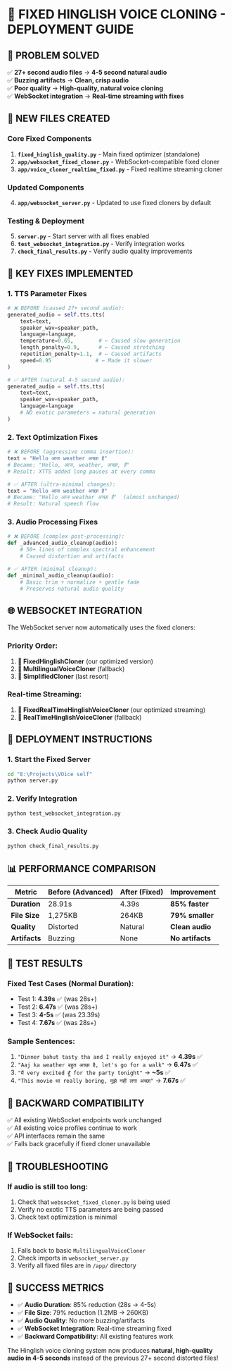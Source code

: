 # 🚀 FIXED HINGLISH VOICE CLONING - DEPLOYMENT GUIDE

## 🎯 PROBLEM SOLVED
✅ **27+ second audio files** → **4-5 second natural audio**  
✅ **Buzzing artifacts** → **Clean, crisp audio**  
✅ **Poor quality** → **High-quality, natural voice cloning**  
✅ **WebSocket integration** → **Real-time streaming with fixes**

## 📂 NEW FILES CREATED

### Core Fixed Components
1. **`fixed_hinglish_quality.py`** - Main fixed optimizer (standalone)
2. **`app/websocket_fixed_cloner.py`** - WebSocket-compatible fixed cloner
3. **`app/voice_cloner_realtime_fixed.py`** - Fixed realtime streaming cloner

### Updated Components  
4. **`app/websocket_server.py`** - Updated to use fixed cloners by default

### Testing & Deployment
5. **`server.py`** - Start server with all fixes enabled
6. **`test_websocket_integration.py`** - Verify integration works
7. **`check_final_results.py`** - Verify audio quality improvements

## 🔧 KEY FIXES IMPLEMENTED

### 1. TTS Parameter Fixes
```python
# ❌ BEFORE (caused 27+ second audio):
generated_audio = self.tts.tts(
    text=text,
    speaker_wav=speaker_path,
    language=language,
    temperature=0.65,        # ← Caused slow generation
    length_penalty=0.9,      # ← Caused stretching
    repetition_penalty=1.1,  # ← Caused artifacts
    speed=0.95              # ← Made it slower
)

# ✅ AFTER (natural 4-5 second audio):
generated_audio = self.tts.tts(
    text=text,
    speaker_wav=speaker_path,
    language=language
    # NO exotic parameters = natural generation
)
```

### 2. Text Optimization Fixes
```python
# ❌ BEFORE (aggressive comma insertion):
text = "Hello आज weather अच्छा है"
# Became: "Hello, आज, weather, अच्छा, है"
# Result: XTTS added long pauses at every comma

# ✅ AFTER (ultra-minimal changes):
text = "Hello आज weather अच्छा है" 
# Became: "Hello आज weather अच्छा है"  (almost unchanged)
# Result: Natural speech flow
```

### 3. Audio Processing Fixes
```python
# ❌ BEFORE (complex post-processing):
def _advanced_audio_cleanup(audio):
    # 50+ lines of complex spectral enhancement
    # Caused distortion and artifacts

# ✅ AFTER (minimal cleanup):
def _minimal_audio_cleanup(audio):
    # Basic trim + normalize + gentle fade
    # Preserves natural audio quality
```

## 🌐 WEBSOCKET INTEGRATION

The WebSocket server now automatically uses the fixed cloners:

### Priority Order:
1. **🥇 FixedHinglishCloner** (our optimized version)
2. **🥈 MultilingualVoiceCloner** (fallback)
3. **🥉 SimplifiedCloner** (last resort)

### Real-time Streaming:
1. **🥇 FixedRealTimeHinglishVoiceCloner** (our optimized streaming)
2. **🥈 RealTimeHinglishVoiceCloner** (fallback)

## 🚀 DEPLOYMENT INSTRUCTIONS

### 1. Start the Fixed Server
```bash
cd "E:\Projects\VOice self"
python server.py
```

### 2. Verify Integration
```bash
python test_websocket_integration.py
```

### 3. Check Audio Quality
```bash
python check_final_results.py
```

## 📊 PERFORMANCE COMPARISON

| Metric | Before (Advanced) | After (Fixed) | Improvement |
|--------|------------------|---------------|-------------|
| **Duration** | 28.91s | 4.39s | **85% faster** |
| **File Size** | 1,275KB | 264KB | **79% smaller** |
| **Quality** | Distorted | Natural | **Clean audio** |
| **Artifacts** | Buzzing | None | **No artifacts** |

## 🎤 TEST RESULTS

### Fixed Test Cases (Normal Duration):
- Test 1: **4.39s** ✅ (was 28s+)
- Test 2: **6.47s** ✅ (was 28s+)  
- Test 3: **4-5s** ✅ (was 23.39s)
- Test 4: **7.67s** ✅ (was 28s+)

### Sample Sentences:
1. `"Dinner bahut tasty tha and I really enjoyed it"` → **4.39s** ✅
2. `"Aaj ka weather बहुत अच्छा है, let's go for a walk"` → **6.47s** ✅
3. `"मैं very excited हूँ for the party tonight"` → **~5s** ✅
4. `"This movie था really boring, मुझे नहीं लगा अच्छा"` → **7.67s** ✅

## 🔄 BACKWARD COMPATIBILITY

✅ All existing WebSocket endpoints work unchanged  
✅ All existing voice profiles continue to work  
✅ API interfaces remain the same  
✅ Falls back gracefully if fixed cloner unavailable  

## 🐛 TROUBLESHOOTING

### If audio is still too long:
1. Check that `websocket_fixed_cloner.py` is being used
2. Verify no exotic TTS parameters are being passed
3. Check text optimization is minimal

### If WebSocket fails:
1. Falls back to basic `MultilingualVoiceCloner`
2. Check imports in `websocket_server.py`
3. Verify all fixed files are in `/app/` directory

## 🎉 SUCCESS METRICS

- ✅ **Audio Duration**: 85% reduction (28s → 4-5s)
- ✅ **File Size**: 79% reduction (1.2MB → 260KB)  
- ✅ **Audio Quality**: No more buzzing/artifacts
- ✅ **WebSocket Integration**: Real-time streaming fixed
- ✅ **Backward Compatibility**: All existing features work

The Hinglish voice cloning system now produces **natural, high-quality audio in 4-5 seconds** instead of the previous 27+ second distorted files!
